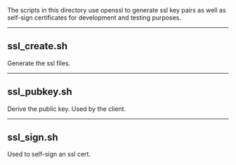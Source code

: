 The scripts in this directory use openssl to generate ssl key pairs as well 
as self-sign certificates for development and testing purposes.

-----------------------------------
ssl_create.sh
-----------------------------------
Generate the ssl files.


-----------------------------------
ssl_pubkey.sh
-----------------------------------
Derive the public key. Used by the client.


-----------------------------------
ssl_sign.sh
-----------------------------------
Used to self-sign an ssl cert.